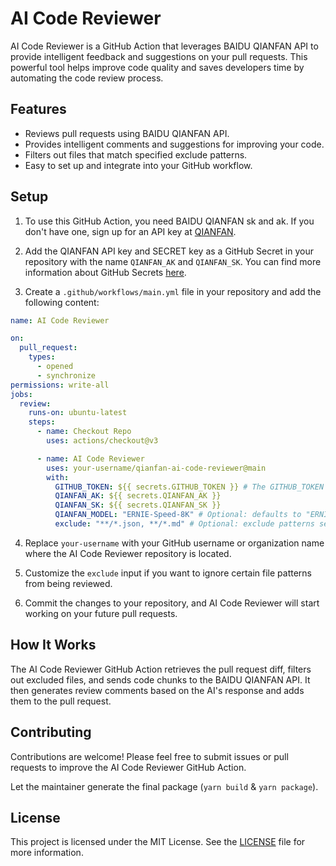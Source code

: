 # AI Code Reviewer

AI Code Reviewer is a GitHub Action that leverages BAIDU QIANFAN API to provide intelligent feedback and suggestions on
your pull requests. This powerful tool helps improve code quality and saves developers time by automating the code
review process.

## Features

- Reviews pull requests using BAIDU QIANFAN API.
- Provides intelligent comments and suggestions for improving your code.
- Filters out files that match specified exclude patterns.
- Easy to set up and integrate into your GitHub workflow.

## Setup

1. To use this GitHub Action, you need BAIDU QIANFAN sk and ak. If you don't have one, sign up for an API key
   at [QIANFAN](https://console.bce.baidu.com/qianfan).

2. Add the QIANFAN API key and SECRET key as a GitHub Secret in your repository with the name `QIANFAN_AK` and `QIANFAN_SK`. You can find more
   information about GitHub Secrets [here](https://docs.github.com/en/actions/reference/encrypted-secrets).

3. Create a `.github/workflows/main.yml` file in your repository and add the following content:

```yaml
name: AI Code Reviewer

on:
  pull_request:
    types:
      - opened
      - synchronize
permissions: write-all
jobs:
  review:
    runs-on: ubuntu-latest
    steps:
      - name: Checkout Repo
        uses: actions/checkout@v3

      - name: AI Code Reviewer
        uses: your-username/qianfan-ai-code-reviewer@main
        with:
          GITHUB_TOKEN: ${{ secrets.GITHUB_TOKEN }} # The GITHUB_TOKEN is there by default so you just need to keep it like it is and not necessarily need to add it as secret as it will throw an error. [More Details](https://docs.github.com/en/actions/security-guides/automatic-token-authentication#about-the-github_token-secret)
          QIANFAN_AK: ${{ secrets.QIANFAN_AK }}
          QIANFAN_SK: ${{ secrets.QIANFAN_SK }}
          QIANFAN_MODEL: "ERNIE-Speed-8K" # Optional: defaults to "ERNIE-Speed-8K". It's free to use.
          exclude: "**/*.json, **/*.md" # Optional: exclude patterns separated by commas
```

4. Replace `your-username` with your GitHub username or organization name where the AI Code Reviewer repository is
   located.

5. Customize the `exclude` input if you want to ignore certain file patterns from being reviewed.

6. Commit the changes to your repository, and AI Code Reviewer will start working on your future pull requests.

## How It Works

The AI Code Reviewer GitHub Action retrieves the pull request diff, filters out excluded files, and sends code chunks to
the BAIDU QIANFAN API. It then generates review comments based on the AI's response and adds them to the pull request.

## Contributing

Contributions are welcome! Please feel free to submit issues or pull requests to improve the AI Code Reviewer GitHub
Action.

Let the maintainer generate the final package (`yarn build` & `yarn package`).

## License

This project is licensed under the MIT License. See the [LICENSE](LICENSE) file for more information.
